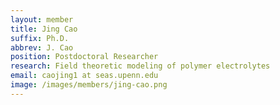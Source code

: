 ```yaml
---
layout: member
title: Jing Cao
suffix: Ph.D.
abbrev: J. Cao
position: Postdoctoral Researcher
research: Field theoretic modeling of polymer electrolytes
email: caojing1 at seas.upenn.edu
image: /images/members/jing-cao.png
---
```

